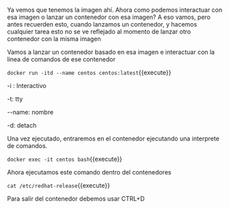 Ya vemos que tenemos la imagen ahí. Ahora como podemos interactuar con esa imagen o lanzar un contenedor con esa imagen? A eso vamos, pero antes recuerden esto, cuando lanzamos un contenedor, y hacemos cualquier tarea esto no se ve reflejado al momento de lanzar otro contenedor con la misma imagen

Vamos a lanzar un contenedor basado en esa imagen e interactuar con la linea de comandos de ese contenedor

`docker run -itd --name centos centos:latest`{{execute}}

-i : Interactivo

-t: tty

--name: nombre

-d: detach

Una vez ejecutado, entraremos en el contenedor ejecutando una interprete de comandos.

`docker exec -it centos bash`{{execute}}

Ahora ejecutamos este comando dentro del contenedores

`cat /etc/redhat-release`{{execute}}

Para salir del contenedor debemos usar CTRL+D
